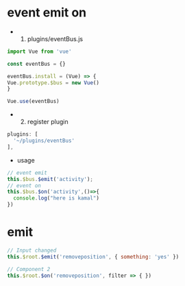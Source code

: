 
# event emit on

* 1. plugins/eventBus.js

```js
import Vue from 'vue'

const eventBus = {}

eventBus.install = (Vue) => {
Vue.prototype.$bus = new Vue()
}

Vue.use(eventBus)
```

* 2. register plugin

```js
plugins: [
  '~/plugins/eventBus'
],
```

* usage 

```js
// event emit
this.$bus.$emit('activity');
// event on
this.$bus.$on('activity',()=>{
  console.log("here is kamal")
})
```

# emit

```js
// Input changed
this.$root.$emit('removeposition', { something: 'yes' })

// Component 2
this.$root.$on('removeposition', filter => { })
```
